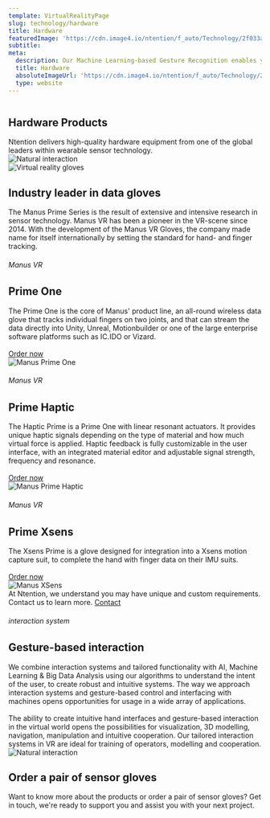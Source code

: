 ```yaml
---
template: VirtualRealityPage
slug: technology/hardware
title: Hardware
featuredImage: 'https://cdn.image4.io/ntention/f_auto/Technology/2f033a6a-0e50-4344-8d2a-e0a4e2cd7af2.Jpeg'
subtitle:
meta:
  description: Our Machine Learning-based Gesture Recognition enables you to use specific hand movements, like a flick of the wrist or a set of finger movements, to control an AR/VR application. This intuitive  way of interaction lets  the user “show” the software what to do, rather than using a set of button clicks, levers or sticks to control the software.
  title: Hardware
  absoluteImageUrl: 'https://cdn.image4.io/ntention/f_auto/Technology/2f033a6a-0e50-4344-8d2a-e0a4e2cd7af2.Jpeg'
  type: website
---
```


<div class="tech-margin">
<div class="full-width technology-section-black">
    <div class="column">
        <div class="container hover-image">
        <h2>Hardware Products</h2>
        Ntention delivers high-quality hardware equipment from one of the global leaders within wearable sensor technology.  
        </div>
        <div class="column3 left space-20t mobile-small">
          <img src="https://cdn.image4.io/ntention/f_auto/Technology/98c51b5e-67df-4b12-a9b1-ce15fdc0b617.Png" alt="Natural interaction">
        </div>
    </div>
    <div class="column">
        <div class="container">
            <img src="https://cdn.image4.io/ntention/f_auto/Technology/2f033a6a-0e50-4344-8d2a-e0a4e2cd7af2.Jpeg" alt="Virtual reality gloves">
        </div>
    </div>
</div>
</div>

<div class="section">
    <div class="taCenter">
        <h2>Industry leader in data gloves</h2>
        <div class="container skinnier">
        The Manus Prime Series is the result of extensive and intensive research in sensor technology. Manus VR has been a pioneer in the VR-scene since 2014. With the development of the Manus VR Gloves, the company made name for itself internationally by setting the standard for hand- and finger tracking.
        </div>
</div>

<div class="row space-100t reverse">
<div class="column links">
    <h6>Manus VR</h6>
    <h2>Prime One</h2>
    The Prime One is the core of Manus' product line, an
    all-round wireless data glove that tracks individual
    fingers on two joints, and that can stream the
    data directly into Unity, Unreal, Motionbuilder or
    one of the large enterprise software platforms
    such as IC.IDO or Vizard.<br><br>  
    <a class="button left" href="#order">Order now</a>
</div>
<div class="column">
    <div class="container">
      <img src="https://cdn.image4.io/ntention/f_auto/Technology/73ad7945-2351-4e80-b231-7fb96247ea36.Jpeg" alt="Manus Prime One">
    </div>
</div>
</div>

<div class="row reverse">
<div class="column">
    <h6>Manus VR</h6>
    <h2>Prime Haptic</h2>
    The Haptic Prime is a Prime One with linear resonant
    actuators. It provides unique haptic signals depending on
    the type of material and how much virtual force is applied.
    Haptic feedback is fully customizable in the user interface,
    with an integrated material editor and adjustable signal
    strength, frequency and resonance.<br><br>
    <a class="button left" href="#order">Order now</a>
</div>
<div class="column">
    <div class="container">
      <img src="https://cdn.image4.io/ntention/f_auto/Technology/d053ace2-3e53-49fb-bbc4-0a8763457ae0.Jpeg" alt="Manus Prime Haptic">
    </div>
</div>
</div>

<div class="row reverse">
<div class="column">
    <h6>Manus VR</h6>
    <h2>Prime Xsens</h2>
    The Xsens Prime is a glove designed for
    integration into a Xsens motion capture suit, to
    complete the hand with finger data on their IMU
    suits.<br><br>
    <a class="button left" href="#order">Order now</a>
</div>
<div class="column">
    <div class="container">
      <img src="https://cdn.image4.io/ntention/f_auto/Technology/f900f170-6e20-4537-8528-69490a0daff0.Jpeg" alt="Manus XSens">
    </div>
</div>
</div>

<div class="section">
    <div class="full-width">
        <div class="container mobile-contact-container">
            At Ntention, we understand you may have unique and custom requirements. Contact us to learn more.
            <a class="button right mobile-contact" href="/contact">Contact</a>
        </div>
    </div>
</div>

<div class="row space-100t space-100b">
<h6>interaction system</h6>
<h2>Gesture-based interaction</h2>
<div class="column">
    <div class="container">
      We combine interaction systems and tailored functionality with AI, Machine Learning & Big Data Analysis using our algorithms to understand the intent of the user, to create robust and intuitive systems. The  way  we  approach  interaction  systems  and  gesture-based  control  and  interfacing  with machines opens opportunities for usage in a wide array of applications.<br><br>
      The ability to create intuitive hand   interfaces   and   gesture-based interaction  in  the  virtual  world  opens  the  possibilities  for  visualization,  3D  modelling, navigation,  manipulation  and  intuitive  cooperation.  Our tailored interaction  systems  in  VR are ideal  for training  of  operators,  modelling  and  cooperation.
    </div>
</div>
<div class="column">
    <div class="container">
        <img src="https://cdn.image4.io/ntention/f_auto/Technology/2f033a6a-0e50-4344-8d2a-e0a4e2cd7af2.Jpeg" alt="Natural interaction">
    </div>
</div>
</div>

<div class="row">
    <div class="taCenter" id="order">
        <h2>Order a pair of sensor gloves</h2>
        <div class="container skinnier">
        Want to know more about the products or order a pair of sensor gloves? Get in touch, we're ready to support you and assist you with your next project.
        </div>
</div>
